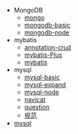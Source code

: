 - MongoDB
  - [mongo](MongoDB/mongo.md)
  - [mongodb-basic](MongoDB/mongodb-basic.md)
  - [mongodb-node](MongoDB/mongodb-node.md)
- mybatis
  - [annotation-crud](mybatis/annotation-crud.md)
  - [mybatis-Plus](mybatis/mybatis-Plus.md)
  - [mybatis](mybatis/mybatis.md)
- mysql
  - [mysql-basic](mysql/mysql-basic.md)
  - [mysql-expand](mysql/mysql-expand.md)
  - [mysql-node](mysql/mysql-node.md)
  - [navicat](mysql/navicat.md)
  - [question](mysql/question.md)
  - [规范](mysql/规范.md)
- [mysql](mysql.md)
